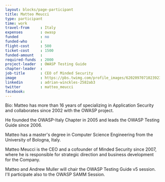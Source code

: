 ```yaml
---
layout: blocks/page-participant
title: Matteo Meucci
type: participant
time: work
travel-from     : Italy
expenses        : owasp
funded          : no
funded-who      :
flight-cost     : 500
ticket-cost     : 1500
funded-amount   :
required-funds  : 2000
project-leader  : OWASP Testing Guide
chapter-leader  :
job-title       : CEO of Minded Security
image           : https://pbs.twimg.com/profile_images/620209707102392320/NTIZjxXt.jpg
linkedin        : adrian-winckles-2582ab3
twitter         : matteo_meucci
facebook:
---
```


Bio: Matteo has more than 16 years of specializing in Application Security and collaborates since 2002 with the OWASP project.

He founded the OWASP-Italy Chapter in 2005 and leads the OWASP Testing Guide since 2006.

Matteo has a master's degree in Computer Science Engineering from the University of Bologna, Italy.

Matteo Meucci is the CEO and a cofounder of Minded Security since 2007, where he is responsible for strategic direction
and business development for the Company. 

Matteo and Andrew Muller will chair the OWASP Testing Guide v5 session.
I'll participate also to the OWASP SAMM Session.
